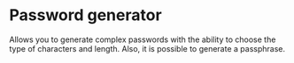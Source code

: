 # Password generator

Allows you to generate complex passwords with the ability to choose the type of characters and length. Also, it is possible to generate a passphrase.
